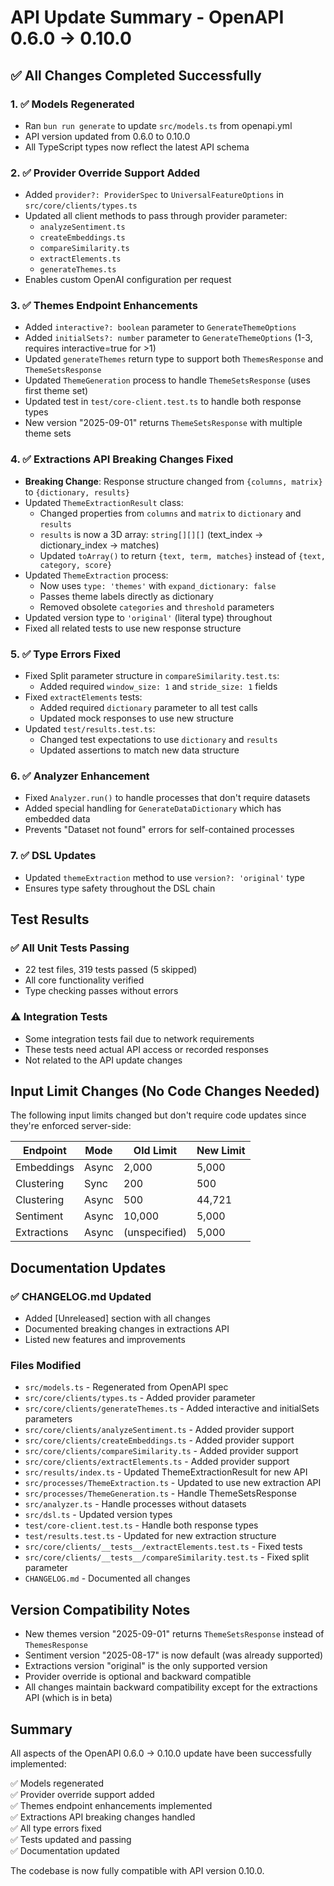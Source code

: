 # API Update Summary - OpenAPI 0.6.0 → 0.10.0

## ✅ All Changes Completed Successfully

### 1. ✅ Models Regenerated

- Ran `bun run generate` to update `src/models.ts` from openapi.yml
- API version updated from 0.6.0 to 0.10.0
- All TypeScript types now reflect the latest API schema

### 2. ✅ Provider Override Support Added

- Added `provider?: ProviderSpec` to `UniversalFeatureOptions` in `src/core/clients/types.ts`
- Updated all client methods to pass through provider parameter:
    - `analyzeSentiment.ts`
    - `createEmbeddings.ts`
    - `compareSimilarity.ts`
    - `extractElements.ts`
    - `generateThemes.ts`
- Enables custom OpenAI configuration per request

### 3. ✅ Themes Endpoint Enhancements

- Added `interactive?: boolean` parameter to `GenerateThemeOptions`
- Added `initialSets?: number` parameter to `GenerateThemeOptions` (1-3, requires interactive=true
  for >1)
- Updated `generateThemes` return type to support both `ThemesResponse` and `ThemeSetsResponse`
- Updated `ThemeGeneration` process to handle `ThemeSetsResponse` (uses first theme set)
- Updated test in `test/core-client.test.ts` to handle both response types
- New version "2025-09-01" returns `ThemeSetsResponse` with multiple theme sets

### 4. ✅ Extractions API Breaking Changes Fixed

- **Breaking Change**: Response structure changed from `{columns, matrix}` to
  `{dictionary, results}`
- Updated `ThemeExtractionResult` class:
    - Changed properties from `columns` and `matrix` to `dictionary` and `results`
    - `results` is now a 3D array: `string[][][]` (text_index → dictionary_index → matches)
    - Updated `toArray()` to return `{text, term, matches}` instead of `{text, category, score}`
- Updated `ThemeExtraction` process:
    - Now uses `type: 'themes'` with `expand_dictionary: false`
    - Passes theme labels directly as dictionary
    - Removed obsolete `categories` and `threshold` parameters
- Updated version type to `'original'` (literal type) throughout
- Fixed all related tests to use new response structure

### 5. ✅ Type Errors Fixed

- Fixed Split parameter structure in `compareSimilarity.test.ts`:
    - Added required `window_size: 1` and `stride_size: 1` fields
- Fixed `extractElements` tests:
    - Added required `dictionary` parameter to all test calls
    - Updated mock responses to use new structure
- Updated `test/results.test.ts`:
    - Changed test expectations to use `dictionary` and `results`
    - Updated assertions to match new data structure

### 6. ✅ Analyzer Enhancement

- Fixed `Analyzer.run()` to handle processes that don't require datasets
- Added special handling for `GenerateDataDictionary` which has embedded data
- Prevents "Dataset not found" errors for self-contained processes

### 7. ✅ DSL Updates

- Updated `themeExtraction` method to use `version?: 'original'` type
- Ensures type safety throughout the DSL chain

## Test Results

### ✅ All Unit Tests Passing

- 22 test files, 319 tests passed (5 skipped)
- All core functionality verified
- Type checking passes without errors

### ⚠️ Integration Tests

- Some integration tests fail due to network requirements
- These tests need actual API access or recorded responses
- Not related to the API update changes

## Input Limit Changes (No Code Changes Needed)

The following input limits changed but don't require code updates since they're enforced
server-side:

| Endpoint    | Mode  | Old Limit     | New Limit |
| ----------- | ----- | ------------- | --------- |
| Embeddings  | Async | 2,000         | 5,000     |
| Clustering  | Sync  | 200           | 500       |
| Clustering  | Async | 500           | 44,721    |
| Sentiment   | Async | 10,000        | 5,000     |
| Extractions | Async | (unspecified) | 5,000     |

## Documentation Updates

### ✅ CHANGELOG.md Updated

- Added [Unreleased] section with all changes
- Documented breaking changes in extractions API
- Listed new features and improvements

### Files Modified

- `src/models.ts` - Regenerated from OpenAPI spec
- `src/core/clients/types.ts` - Added provider parameter
- `src/core/clients/generateThemes.ts` - Added interactive and initialSets parameters
- `src/core/clients/analyzeSentiment.ts` - Added provider support
- `src/core/clients/createEmbeddings.ts` - Added provider support
- `src/core/clients/compareSimilarity.ts` - Added provider support
- `src/core/clients/extractElements.ts` - Added provider support
- `src/results/index.ts` - Updated ThemeExtractionResult for new API
- `src/processes/ThemeExtraction.ts` - Updated to use new extraction API
- `src/processes/ThemeGeneration.ts` - Handle ThemeSetsResponse
- `src/analyzer.ts` - Handle processes without datasets
- `src/dsl.ts` - Updated version types
- `test/core-client.test.ts` - Handle both response types
- `test/results.test.ts` - Updated for new extraction structure
- `src/core/clients/__tests__/extractElements.test.ts` - Fixed tests
- `src/core/clients/__tests__/compareSimilarity.test.ts` - Fixed split parameter
- `CHANGELOG.md` - Documented all changes

## Version Compatibility Notes

- New themes version "2025-09-01" returns `ThemeSetsResponse` instead of `ThemesResponse`
- Sentiment version "2025-08-17" is now default (was already supported)
- Extractions version "original" is the only supported version
- Provider override is optional and backward compatible
- All changes maintain backward compatibility except for the extractions API (which is in beta)

## Summary

All aspects of the OpenAPI 0.6.0 → 0.10.0 update have been successfully implemented:

✅ Models regenerated  
✅ Provider override support added  
✅ Themes endpoint enhancements implemented  
✅ Extractions API breaking changes handled  
✅ All type errors fixed  
✅ Tests updated and passing  
✅ Documentation updated

The codebase is now fully compatible with API version 0.10.0.
